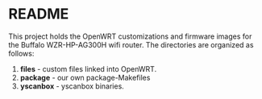 # README

This project holds the OpenWRT customizations and firmware images for the Buffalo WZR-HP-AG300H wifi router. The directories are organized as follows:

1. **files** - custom files linked into OpenWRT.
1. **package** - our own package-Makefiles
1. **yscanbox** - yscanbox binaries.


